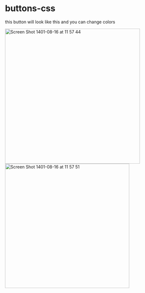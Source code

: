 # buttons-css

this button will look like this and you can change colors 

<img width="446" alt="Screen Shot 1401-08-16 at 11 57 44" src="https://user-images.githubusercontent.com/36949614/200264585-93cde8fd-e2da-4421-bce1-42bcbb4fb623.png">
<img width="411" alt="Screen Shot 1401-08-16 at 11 57 51" src="https://user-images.githubusercontent.com/36949614/200264599-0bb5c3e4-999e-45db-8489-41574af2151b.png">
